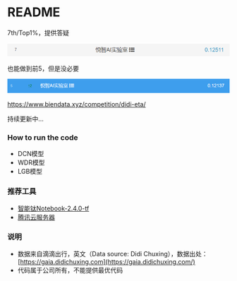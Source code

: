 # README

7th/Top1%，提供答疑

![1628602069041](assets/1628602069041.png)

也能做到前5，但是没必要

![1628602545539](assets/1628602545539.png)

<https://www.biendata.xyz/competition/didi-eta/>



持续更新中...

### How to run the code

- DCN模型
- WDR模型
- LGB模型



### 推荐工具

- [智能钛Notebook-2.4.0-tf](https://console.cloud.tencent.com/tione/notebook/instance)
- [腾讯云服务器](https://console.cloud.tencent.com/cvm/instance/index)



### 说明

- 数据来自滴滴出行，英文（Data source: Didi Chuxing），数据出处：[https://gaia.didichuxing.com](https://gaia.didichuxing.com/)
- 代码属于公司所有，不能提供最优代码

